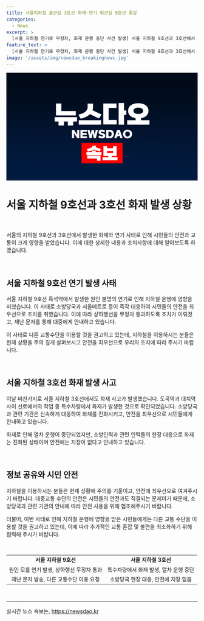 ```yaml
---
title: 서울지하철 출근길 3호선 화재·연기 퇴근길 9호선 몸살
categories:
  - News
excerpt: >
  [서울 지하철 연기로 무정차, 화재 운행 중단 사건 발생] 서울 지하철 9호선과 3호선에서 연이은 안전사고가 발생했다. 9호선 흑석역에서 원인 불명의 연기 발생으로 무정차 운행, 3호선 도곡역과 대치역 사이에서는 작업차량 화재로 운행 중단됐다. 소방당국과 교통기관의 신속 대응으로 큰 피해는 없었지만, 시민들의 안전 우려가 높아지는 상황이다. 대중 교통 이용자들은 안전에 주의를 기울여야 할 시기로 보인다.
feature_text: >
  [서울 지하철 연기로 무정차, 화재 운행 중단 사건 발생] 서울 지하철 9호선과 3호선에서 연이은 안전사고가 발생했다. 9호선 흑석역에서 원인 불명의 연기 발생으로 무정차 운행, 3호선 도곡역과 대치역 사이에서는 작업차량 화재로 운행 중단됐다. 소방당국과 교통기관의 신속 대응으로 큰 피해는 없었지만, 시민들의 안전 우려가 높아지는 상황이다. 대중 교통 이용자들은 안전에 주의를 기울여야 할 시기로 보인다.
image: '/assets/img/newsdao_breakingnews.jpg'
---
```


<p><img src="/assets/img/newsdao_breakingnews.jpg" alt="firstkoreanews 속보" /></p>

<h1 data-ke-size="size26">서울 지하철 9호선과 3호선 화재 발생 상황</h1>

<p data-ke-size="size16">&nbsp;</p>

<p>서울의 지하철 9호선과 3호선에서 발생한 화재와 연기 사태로 인해 시민들의 안전과 교통이 크게 영향을 받았습니다. 이에 대한 상세한 내용과 조치사항에 대해 알아보도록 하겠습니다.</p>

<p data-ke-size="size16">&nbsp;</p>

<h2 data-ke-size="size24">서울 지하철 9호선 연기 발생 사태</h2>

<p>서울 지하철 9호선 흑석역에서 발생한 원인 불명의 연기로 인해 지하철 운행에 영향을 미쳤습니다. 이 사태로 소방당국과 서울메트로 등이 즉각 대응하여 시민들의 안전을 최우선으로 조치를 취했습니다. 이에 따라 상하행선을 무정차 통과하도록 조치가 이뤄졌고, 재난 문자를 통해 대중에게 안내하고 있습니다.</p>

<p>이 사태로 다른 교통수단을 이용할 것을 권고하고 있는데, 지하철을 이용하시는 분들은 현재 상황을 주의 깊게 살펴보시고 안전을 최우선으로 우리의 조치에 따라 주시기 바랍니다.</p>

<p data-ke-size="size16">&nbsp;</p>

<h2 data-ke-size="size24">서울 지하철 3호선 화재 발생 사고</h2>

<p>이날 마찬가지로 서울 지하철 3호선에서도 화재 사고가 발생했습니다. 도곡역과 대치역 사이 선로에서의 작업 중 특수차량에서 화재가 발생한 것으로 확인되었습니다. 소방당국과 관련 기관은 신속하게 대응하여 화재를 진화시키고, 안전을 최우선으로 시민들에게 안내하고 있습니다.</p>

<p>화재로 인해 열차 운행이 중단되었지만, 소방인력과 관련 인력들의 현장 대응으로 화재는 진화된 상태이며 안전에는 지장이 없다고 안내하고 있습니다.</p>

<p data-ke-size="size16">&nbsp;</p>

<h2 data-ke-size="size24">정보 공유와 시민 안전</h2>

<p>지하철을 이용하시는 분들은 현재 상황에 주의를 기울이고, 안전에 최우선으로 여겨주시기 바랍니다. 대중교통 수단의 안전은 시민들의 안전과도 직결되는 문제이기 때문에, 소방당국과 관련 기관의 안내에 따라 안전 사용을 위해 협조해주시기 바랍니다.</p>

<p>더불어, 이번 사태로 인해 지하철 운행에 영향을 받은 시민들에게는 다른 교통 수단을 이용할 것을 권고하고 있는데, 이에 따라 추가적인 교통 혼잡 및 불편을 최소화하기 위해 협력해 주시기 바랍니다.</p>

<p data-ke-size="size16">&nbsp;</p>

<table>
<tbody>
<tr>
<td style="text-align: center; height: 17px;"><b>서울 지하철 9호선</b></td>
<td style="text-align: center; height: 17px;"><b>서울 지하철 3호선</b></td>
</tr>
<tr>
<td style="text-align: center; height: 17px;">원인 모를 연기 발생, 상하행선 무정차 통과</td>
<td style="text-align: center; height: 17px;">특수차량에서 화재 발생, 열차 운행 중단</td>
</tr>
<tr>
<td style="text-align: center; height: 17px;">재난 문자 발송, 다른 교통수단 이용 요청</td>
<td style="text-align: center; height: 17px;">소방당국 현장 대응, 안전에 지장 없음</td>
</tr>
</tbody>
</table>

<p data-ke-size="size16">&nbsp;</p>

<hr>
실시간 뉴스 속보는, <a href="https://newsdao.kr" rel="dofollow">https://newsdao.kr</a>


